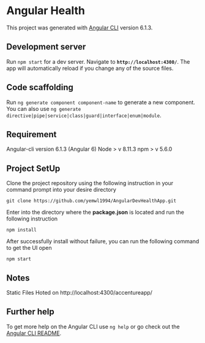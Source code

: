 # Angular Health

This project was generated with [Angular CLI](https://github.com/angular/angular-cli) version 6.1.3.

## Development server

Run `npm start` for a dev server. Navigate to **`http://localhost:4300/`**. The app will automatically reload if you change any of the source files.

## Code scaffolding

Run `ng generate component component-name` to generate a new component. You can also use `ng generate directive|pipe|service|class|guard|interface|enum|module`.

## Requirement

Angular-cli version 6.1.3 (Angular 6)
Node > v 8.11.3
npm > v 5.6.0

## Project SetUp
Clone the project repository using the following instruction in your command prompt into your desire directory
```
git clone https://github.com/yemwl1994/AngularDevHealthApp.git
```
Enter into the directory where the **package.json** is located and run the following instruction
```
npm install
```
After successfully install without failure, you can run the following command to get the UI open
```
npm start
```

## Notes
Static Files Hoted on http://localhost:4300/accentureapp/



## Further help

To get more help on the Angular CLI use `ng help` or go check out the [Angular CLI README](https://github.com/angular/angular-cli/blob/master/README.md).
